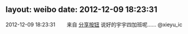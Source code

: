 layout: weibo
date: 2012-12-09 18:23:31
---
<meta name="referrer" content="no-referrer" />

2012-12-09 18:23:31  &nbsp;&nbsp;&nbsp;&nbsp;&nbsp;&nbsp; 来自 <a href="http://app.weibo.com/t/feed/cUcI1A" rel="nofollow">分享按钮</a>
说好的宇宇四加班呢…… @xieyu_ic ​​​
